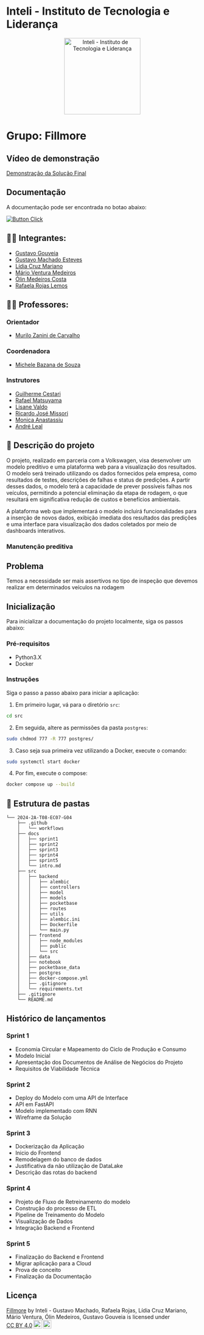 # Inteli - Instituto de Tecnologia e Liderança 

<p align="center">
<img src="https://github.com/user-attachments/assets/18d67961-2453-4d9b-b40e-9c96a7493ffd" alt="Inteli - Instituto de Tecnologia e Liderança" width="200">
</p>

# Grupo: Fillmore

## Vídeo de demonstração

[Demonstração da Solução Final](https://www.youtube.com/watch?v=rNgzF6gbDT4)

## Documentação

  A documentação pode ser encontrada no botao abaixo:

  [![Button Click]][Link]

  [Button Click]: https://img.shields.io/badge/Documentação-37a779?style=for-the-badge
  [Link]: https://inteli-college.github.io/2024-2A-T08-EC07-G04/


## :student: Integrantes:

- <a href="https://www.linkedin.com/in/gustavo-gouveia-583185271//">Gustavo Gouveia</a>
- <a href="https://www.linkedin.com/in/gustavo-machado-esteves-453b81248/">Gustavo Machado Esteves</a>
- <a href="https://www.linkedin.com/in/lidiamariano/">Lídia Cruz Mariano</a>
- <a href="https://www.linkedin.com/in/m%C3%A1rio-ventura-medeiros-123682291/">Mário Ventura Medeiros</a>
- <a href="https://www.linkedin.com/in/olincosta/">Ólin Medeiros Costa</a>
- <a href="https://www.linkedin.com/in/rafaelarojas/">Rafaela Rojas Lemos</a>

## :teacher: Professores:

### Orientador

- <a href="https://www.linkedin.com/in/murilo-zanini-de-carvalho-0980415b/">Murilo Zanini de Carvalho</a>

### Coordenadora

- <a href="https://www.linkedin.com/in/michele-bazana-de-souza-69b77763/">Michele Bazana de Souza</a>

### Instrutores

- <a href="https://www.linkedin.com/in/gui-cestari/">Guilherme Cestari</a>
- <a href="https://www.linkedin.com/in/rafaelmatsuyama/">Rafael Matsuyama</a>
- <a href="https://www.linkedin.com/in/lisane-valdo/">Lisane Valdo</a>
- <a href="https://www.linkedin.com/in/ricardo-missori/">Ricardo José Missori</a>
- <a href="https://www.linkedin.com/in/monica-anastassiu-d-sc-2568522/">Monica Anastassiu</a>
- <a href="https://www.linkedin.com/in/andr%C3%A9-leal-a57b2065/">André Leal</a>


## :memo: Descrição do projeto
O projeto, realizado em parceria com a Volkswagen, visa desenvolver um modelo preditivo e uma plataforma web para a visualização dos resultados. O modelo será treinado utilizando os dados fornecidos pela empresa, como resultados de testes, descrições de falhas e status de predições. A partir desses dados, o modelo terá a capacidade de prever possíveis falhas nos veículos, permitindo a potencial eliminação da etapa de rodagem, o que resultará em significativa redução de custos e benefícios ambientais.

A plataforma web que implementará o modelo incluirá funcionalidades para a inserção de novos dados, exibição imediata dos resultados das predições e uma interface para visualização dos dados coletados por meio de dashboards interativos.

### Manutenção preditiva

## Problema
 Temos a necessidade ser mais assertivos no tipo de inspeção que devemos realizar em determinados veículos na rodagem

## Inicialização

Para inicializar a documentação do projeto localmente, siga os passos abaixo:

### Pré-requisitos
- Python3.X
- Docker

### Instruções
Siga o passo a passo abaixo para iniciar a aplicação:
1. Em primeiro lugar, vá para o diretório ```src```:
```bash
cd src
```
2. Em seguida, altere as permissões da pasta ```postgres```:
```bash
sudo chdmod 777 -R 777 postgres/
```
3. Caso seja sua primeira vez utilizando a Docker, execute o comando:
```bash
sudo systemctl start docker
```
4. Por fim, execute o compose:
```bash
docker compose up --build
```
## 📁 Estrutura de pastas
```plaintext
└── 2024-2A-T08-EC07-G04
    ├── .github
    │   └── workflows
    ├── docs
    │   ├── sprint1
    │   ├── sprint2
    │   ├── sprint3
    │   ├── sprint4
    │   ├── sprint5
    │   └── intro.md
    ├── src
    │   ├── backend
    │   │   ├── alembic
    │   │   ├── controllers
    │   │   ├── model
    │   │   ├── models
    │   │   ├── pocketbase
    │   │   ├── routes
    │   │   ├── utils
    │   │   ├── alembic.ini
    │   │   ├── Dockerfile
    │   │   └── main.py
    │   ├── frontend
    │   │   ├── node_modules
    │   │   ├── public
    │   │   └── src
    │   ├── data
    │   ├── notebook
    │   ├── pocketbase_data
    │   ├── postgres
    │   ├── docker-compose.yml
    │   ├── .gitignore
    │   └── requirements.txt
    ├── .gitignore
    └── README.md
```
## Histórico de lançamentos

### Sprint 1
- Economia Circular e Mapeamento do Ciclo de Produção e Consumo
- Modelo Inicial
- Apresentação dos Documentos de Análise de Negócios do Projeto
- Requisitos de Viabilidade Técnica
  
### Sprint 2
- Deploy do Modelo com uma API de Interface
- API em FastAPI
- Modelo implementado com RNN
- Wireframe da Solução

### Sprint 3
- Dockerização da Aplicação
- Inicio do Frontend
- Remodelagem do banco de dados
- Justificativa da não utilização de DataLake
- Descrição das rotas do backend

### Sprint 4
- Projeto de Fluxo de Retreinamento do modelo
- Construção do processo de ETL
- Pipeline de Treinamento do Modelo
- Visualização de Dados
- Integração Backend e Frontend

### Sprint 5
- Finalização do Backend e Frontend
- Migrar aplicação para a Cloud
- Prova de conceito
- Finalização da Documentação


## Licença


<p xmlns:cc="http://creativecommons.org/ns#" xmlns:dct="http://purl.org/dc/terms/"><a property="dct:title" rel="cc:attributionURL" href="https://github.com/Inteli-College/2024-2A-T08-EC07-G04">Fillmore</a> by <span property="cc:attributionName">Inteli - Gustavo Machado, Rafaela Rojas, Lídia Cruz Mariano, Mário Ventura, Ólin Medeiros, Gustavo Gouveia</span> is licensed under <a href="https://creativecommons.org/licenses/by/4.0/?ref=chooser-v1" target="_blank" rel="license noopener noreferrer" style="display:inline-block;">CC BY 4.0<img style="height:22px!important;margin-left:3px;vertical-align:text-bottom;" src="https://mirrors.creativecommons.org/presskit/icons/cc.svg?ref=chooser-v1" alt=""><img style="height:22px!important;margin-left:3px;vertical-align:text-bottom;" src="https://mirrors.creativecommons.org/presskit/icons/by.svg?ref=chooser-v1" alt=""></a></p>
